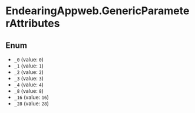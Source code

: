 # EndearingAppweb.GenericParameterAttributes

## Enum

* `_0` (value: `0`)
* `_1` (value: `1`)
* `_2` (value: `2`)
* `_3` (value: `3`)
* `_4` (value: `4`)
* `_8` (value: `8`)
* `_16` (value: `16`)
* `_28` (value: `28`)
